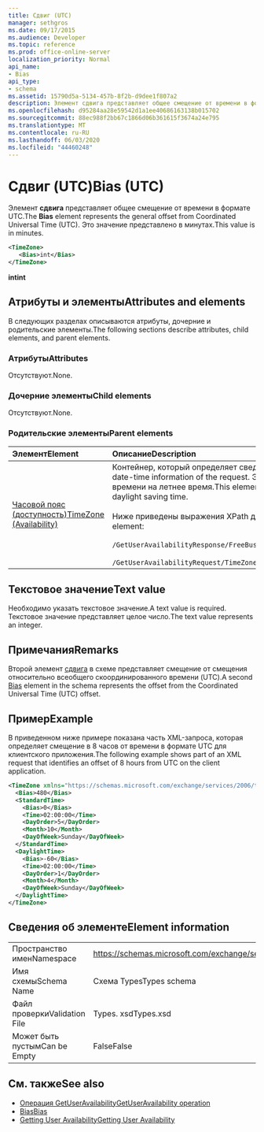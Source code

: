 ```yaml
---
title: Сдвиг (UTC)
manager: sethgros
ms.date: 09/17/2015
ms.audience: Developer
ms.topic: reference
ms.prod: office-online-server
localization_priority: Normal
api_name:
- Bias
api_type:
- schema
ms.assetid: 15790d5a-5134-457b-8f2b-d9dee1f807a2
description: Элемент сдвига представляет общее смещение от времени в формате UTC. Это значение представлено в минутах.
ms.openlocfilehash: d95284aa28e59542d1a1ee40686163138b015702
ms.sourcegitcommit: 88ec988f2bb67c1866d06b361615f3674a24e795
ms.translationtype: MT
ms.contentlocale: ru-RU
ms.lasthandoff: 06/03/2020
ms.locfileid: "44460248"
---
```

# <a name="bias-utc"></a><span data-ttu-id="da35a-104">Сдвиг (UTC)</span><span class="sxs-lookup"><span data-stu-id="da35a-104">Bias (UTC)</span></span>

<span data-ttu-id="da35a-105">Элемент **сдвига** представляет общее смещение от времени в формате UTC.</span><span class="sxs-lookup"><span data-stu-id="da35a-105">The **Bias** element represents the general offset from Coordinated Universal Time (UTC).</span></span> <span data-ttu-id="da35a-106">Это значение представлено в минутах.</span><span class="sxs-lookup"><span data-stu-id="da35a-106">This value is in minutes.</span></span> 
  
```xml
<TimeZone>
   <Bias>int</Bias>
</TimeZone>
```

<span data-ttu-id="da35a-107">**int**</span><span class="sxs-lookup"><span data-stu-id="da35a-107">**int**</span></span>

## <a name="attributes-and-elements"></a><span data-ttu-id="da35a-108">Атрибуты и элементы</span><span class="sxs-lookup"><span data-stu-id="da35a-108">Attributes and elements</span></span>

<span data-ttu-id="da35a-109">В следующих разделах описываются атрибуты, дочерние и родительские элементы.</span><span class="sxs-lookup"><span data-stu-id="da35a-109">The following sections describe attributes, child elements, and parent elements.</span></span>
  
### <a name="attributes"></a><span data-ttu-id="da35a-110">Атрибуты</span><span class="sxs-lookup"><span data-stu-id="da35a-110">Attributes</span></span>

<span data-ttu-id="da35a-111">Отсутствуют.</span><span class="sxs-lookup"><span data-stu-id="da35a-111">None.</span></span>
  
### <a name="child-elements"></a><span data-ttu-id="da35a-112">Дочерние элементы</span><span class="sxs-lookup"><span data-stu-id="da35a-112">Child elements</span></span>

<span data-ttu-id="da35a-113">Отсутствуют.</span><span class="sxs-lookup"><span data-stu-id="da35a-113">None.</span></span>
  
### <a name="parent-elements"></a><span data-ttu-id="da35a-114">Родительские элементы</span><span class="sxs-lookup"><span data-stu-id="da35a-114">Parent elements</span></span>

|<span data-ttu-id="da35a-115">**Элемент**</span><span class="sxs-lookup"><span data-stu-id="da35a-115">**Element**</span></span>|<span data-ttu-id="da35a-116">**Описание**</span><span class="sxs-lookup"><span data-stu-id="da35a-116">**Description**</span></span>|
|:-----|:-----|
|[<span data-ttu-id="da35a-117">Часовой пояс (доступность)</span><span class="sxs-lookup"><span data-stu-id="da35a-117">TimeZone (Availability)</span></span>](timezone-availability.md) <br/> | <span data-ttu-id="da35a-118">Контейнер, который определяет сведения о дате и времени для запроса.</span><span class="sxs-lookup"><span data-stu-id="da35a-118">The container that identifies the date-time information of the request.</span></span> <span data-ttu-id="da35a-119">Этот элемент содержит сведения о переходе со стандартного времени на летнее время.</span><span class="sxs-lookup"><span data-stu-id="da35a-119">This element contains information about the transition between standard time and daylight saving time.</span></span>  <br/><br/><span data-ttu-id="da35a-120">Ниже приведены выражения XPath для этого элемента.</span><span class="sxs-lookup"><span data-stu-id="da35a-120">The following are the XPath expressions to this element:</span></span><br/><br/>   `/GetUserAvailabilityResponse/FreeBusyResponseArray/FreeBusyResponse/FreeBusyView/WorkingHours/TimeZone` <br/><br/>`/GetUserAvailabilityRequest/TimeZone` <br/> |
   
## <a name="text-value"></a><span data-ttu-id="da35a-121">Текстовое значение</span><span class="sxs-lookup"><span data-stu-id="da35a-121">Text value</span></span>

<span data-ttu-id="da35a-122">Необходимо указать текстовое значение.</span><span class="sxs-lookup"><span data-stu-id="da35a-122">A text value is required.</span></span> <span data-ttu-id="da35a-123">Текстовое значение представляет целое число.</span><span class="sxs-lookup"><span data-stu-id="da35a-123">The text value represents an integer.</span></span>
  
## <a name="remarks"></a><span data-ttu-id="da35a-124">Примечания</span><span class="sxs-lookup"><span data-stu-id="da35a-124">Remarks</span></span>

<span data-ttu-id="da35a-125">Второй элемент [сдвига](bias.md) в схеме представляет смещение от смещения относительно всеобщего скоординированного времени (UTC).</span><span class="sxs-lookup"><span data-stu-id="da35a-125">A second [Bias](bias.md) element in the schema represents the offset from the Coordinated Universal Time (UTC) offset.</span></span> 
  
## <a name="example"></a><span data-ttu-id="da35a-126">Пример</span><span class="sxs-lookup"><span data-stu-id="da35a-126">Example</span></span>

<span data-ttu-id="da35a-127">В приведенном ниже примере показана часть XML-запроса, которая определяет смещение в 8 часов от времени в формате UTC для клиентского приложения.</span><span class="sxs-lookup"><span data-stu-id="da35a-127">The following example shows part of an XML request that identifies an offset of 8 hours from UTC on the client application.</span></span>
  
```xml
<TimeZone xmlns="https://schemas.microsoft.com/exchange/services/2006/types">
  <Bias>480</Bias>
  <StandardTime>
    <Bias>0</Bias>
    <Time>02:00:00</Time>
    <DayOrder>5</DayOrder>
    <Month>10</Month>
    <DayOfWeek>Sunday</DayOfWeek>
  </StandardTime>
  <DaylightTime>
    <Bias>-60</Bias>
    <Time>02:00:00</Time>
    <DayOrder>1</DayOrder>
    <Month>4</Month>
    <DayOfWeek>Sunday</DayOfWeek>
  </DaylightTime>
</TimeZone>
```

## <a name="element-information"></a><span data-ttu-id="da35a-128">Сведения об элементе</span><span class="sxs-lookup"><span data-stu-id="da35a-128">Element information</span></span>

|||
|:-----|:-----|
|<span data-ttu-id="da35a-129">Пространство имен</span><span class="sxs-lookup"><span data-stu-id="da35a-129">Namespace</span></span>  <br/> |https://schemas.microsoft.com/exchange/services/2006/types  <br/> |
|<span data-ttu-id="da35a-130">Имя схемы</span><span class="sxs-lookup"><span data-stu-id="da35a-130">Schema Name</span></span>  <br/> |<span data-ttu-id="da35a-131">Схема Types</span><span class="sxs-lookup"><span data-stu-id="da35a-131">Types schema</span></span>  <br/> |
|<span data-ttu-id="da35a-132">Файл проверки</span><span class="sxs-lookup"><span data-stu-id="da35a-132">Validation File</span></span>  <br/> |<span data-ttu-id="da35a-133">Types. xsd</span><span class="sxs-lookup"><span data-stu-id="da35a-133">Types.xsd</span></span>  <br/> |
|<span data-ttu-id="da35a-134">Может быть пустым</span><span class="sxs-lookup"><span data-stu-id="da35a-134">Can be Empty</span></span>  <br/> |<span data-ttu-id="da35a-135">False</span><span class="sxs-lookup"><span data-stu-id="da35a-135">False</span></span>  <br/> |
   
## <a name="see-also"></a><span data-ttu-id="da35a-136">См. также</span><span class="sxs-lookup"><span data-stu-id="da35a-136">See also</span></span>

- [<span data-ttu-id="da35a-137">Операция GetUserAvailability</span><span class="sxs-lookup"><span data-stu-id="da35a-137">GetUserAvailability operation</span></span>](getuseravailability-operation.md)  
- [<span data-ttu-id="da35a-138">Bias</span><span class="sxs-lookup"><span data-stu-id="da35a-138">Bias</span></span>](bias.md)
- [<span data-ttu-id="da35a-139">Getting User Availability</span><span class="sxs-lookup"><span data-stu-id="da35a-139">Getting User Availability</span></span>](https://msdn.microsoft.com/library/d4133fcb-9b0f-4e6b-aadf-a389da83516a%28Office.15%29.aspx)

